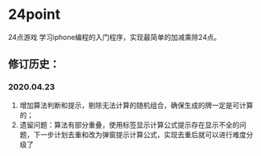 # 24point
24点游戏
学习iphone编程的入门程序，实现最简单的加减乘除24点。

## 修订历史：
### 2020.04.23
1. 增加算法判断和提示，剔除无法计算的随机组合，确保生成的牌一定是可计算的；
2. 遗留问题：算法有部分重叠，使用标签显示计算公式提示存在显示不全的问题，下一步计划去重和改为弹窗提示计算公式，实现去重后就可以进行难度分级了
